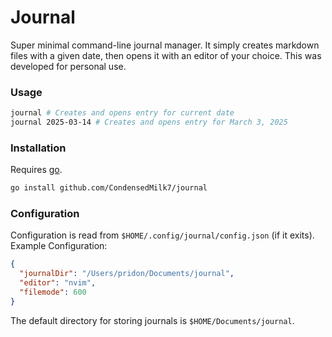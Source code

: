 # Journal

Super minimal command-line journal manager. It simply creates markdown files with a given date,
then opens it with an editor of your choice. This was developed for personal use.

### Usage

```sh
journal # Creates and opens entry for current date
journal 2025-03-14 # Creates and opens entry for March 3, 2025
```

### Installation

Requires [go](https://go.dev/).

```sh
go install github.com/CondensedMilk7/journal
```

### Configuration

Configuration is read from `$HOME/.config/journal/config.json` (if it exits).
Example Configuration:

```json
{
  "journalDir": "/Users/pridon/Documents/journal",
  "editor": "nvim",
  "filemode": 600
}
```

The default directory for storing journals is `$HOME/Documents/journal`.
